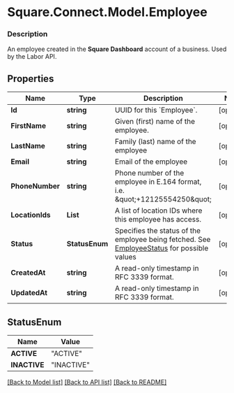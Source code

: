 # Square.Connect.Model.Employee

### Description

An employee created in the **Square Dashboard** account of a business.  Used by the Labor API.

## Properties

Name | Type | Description | Notes
------------ | ------------- | ------------- | -------------
**Id** | **string** | UUID for this &#x60;Employee&#x60;. | [optional] 
**FirstName** | **string** | Given (first) name of the employee. | [optional] 
**LastName** | **string** | Family (last) name of the employee | [optional] 
**Email** | **string** | Email of the employee | [optional] 
**PhoneNumber** | **string** | Phone number of the employee in E.164 format, i.e. \&quot;+12125554250\&quot; | [optional] 
**LocationIds** | **List<string>** | A list of location IDs where this employee has access. | [optional] 
**Status** | **StatusEnum** | Specifies the status of the employee being fetched. See [EmployeeStatus](#type-employeestatus) for possible values | [optional] 
**CreatedAt** | **string** | A read-only timestamp in RFC 3339 format. | [optional] 
**UpdatedAt** | **string** | A read-only timestamp in RFC 3339 format. | [optional] 


## StatusEnum

Name | Value
------------ | -------------
**ACTIVE** | "ACTIVE"
**INACTIVE** | "INACTIVE"



[[Back to Model list]](../README.md#documentation-for-models) [[Back to API list]](../README.md#documentation-for-api-endpoints) [[Back to README]](../README.md)

